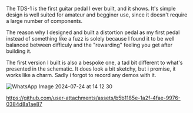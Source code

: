 The TDS-1 is the first guitar pedal I ever built, and it shows. It's simple design is well suited for amateur and begginer use, since it doesn't require a large number of components.

The reason why I designed and built a distortion pedal as my first pedal instead of something like a fuzz is solely because I found it to be well balanced between difficuly and the "rewarding" feeling you get after building it.

The first version I built is also a bespoke one, a tad bit different to what's presented in the schematic. It does look a bit sketchy, but i promise, it works like a charm. Sadly i forgot to record any demos with it.

![WhatsApp Image 2024-07-24 at 14 12 30](https://github.com/user-attachments/assets/405069a8-377c-4e5f-bae5-484d4f47a991)

https://github.com/user-attachments/assets/b5b1185e-1a2f-4fae-9976-0384d8a1ae87
